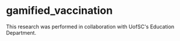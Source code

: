 # gamified_vaccination

This research was performed in collaboration with UofSC's Education Department.
